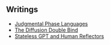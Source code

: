 ## Writings

- [Judgmental Phase Languages](https://medium.com/...)
- [The Diffusion Double Bind](https://medium.com/...)
- [Stateless GPT and Human Reflectors](https://medium.com/...)
